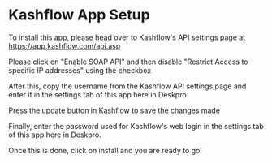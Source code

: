 # Kashflow App Setup

To install this app, please head over to Kashflow's API settings page at https://app.kashflow.com/api.asp

Please click on "Enable SOAP API" and then disable "Restrict Access to specific IP addresses" using the checkbox

After this, copy the username from the Kashflow API settings page and enter it in the settings tab of this app here in Deskpro.

Press the update button in Kashflow to save the changes made

Finally, enter the password used for Kashflow's web login in the settings tab of this app here in Deskpro.

Once this is done, click on install and you are ready to go!
